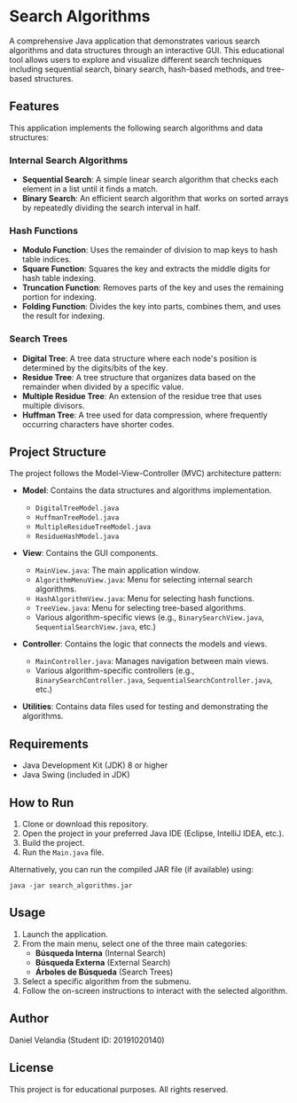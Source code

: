 # Search Algorithms

A comprehensive Java application that demonstrates various search algorithms and data structures through an interactive GUI. This educational tool allows users to explore and visualize different search techniques including sequential search, binary search, hash-based methods, and tree-based structures.

## Features

This application implements the following search algorithms and data structures:

### Internal Search Algorithms
- **Sequential Search**: A simple linear search algorithm that checks each element in a list until it finds a match.
- **Binary Search**: An efficient search algorithm that works on sorted arrays by repeatedly dividing the search interval in half.

### Hash Functions
- **Modulo Function**: Uses the remainder of division to map keys to hash table indices.
- **Square Function**: Squares the key and extracts the middle digits for hash table indexing.
- **Truncation Function**: Removes parts of the key and uses the remaining portion for indexing.
- **Folding Function**: Divides the key into parts, combines them, and uses the result for indexing.

### Search Trees
- **Digital Tree**: A tree data structure where each node's position is determined by the digits/bits of the key.
- **Residue Tree**: A tree structure that organizes data based on the remainder when divided by a specific value.
- **Multiple Residue Tree**: An extension of the residue tree that uses multiple divisors.
- **Huffman Tree**: A tree used for data compression, where frequently occurring characters have shorter codes.

## Project Structure

The project follows the Model-View-Controller (MVC) architecture pattern:

- **Model**: Contains the data structures and algorithms implementation.
  - `DigitalTreeModel.java`
  - `HuffmanTreeModel.java`
  - `MultipleResidueTreeModel.java`
  - `ResidueHashModel.java`

- **View**: Contains the GUI components.
  - `MainView.java`: The main application window.
  - `AlgorithmMenuView.java`: Menu for selecting internal search algorithms.
  - `HashAlgorithmView.java`: Menu for selecting hash functions.
  - `TreeView.java`: Menu for selecting tree-based algorithms.
  - Various algorithm-specific views (e.g., `BinarySearchView.java`, `SequentialSearchView.java`, etc.)

- **Controller**: Contains the logic that connects the models and views.
  - `MainController.java`: Manages navigation between main views.
  - Various algorithm-specific controllers (e.g., `BinarySearchController.java`, `SequentialSearchController.java`, etc.)

- **Utilities**: Contains data files used for testing and demonstrating the algorithms.

## Requirements

- Java Development Kit (JDK) 8 or higher
- Java Swing (included in JDK)

## How to Run

1. Clone or download this repository.
2. Open the project in your preferred Java IDE (Eclipse, IntelliJ IDEA, etc.).
3. Build the project.
4. Run the `Main.java` file.

Alternatively, you can run the compiled JAR file (if available) using:

```
java -jar search_algorithms.jar
```

## Usage

1. Launch the application.
2. From the main menu, select one of the three main categories:
   - **Búsqueda Interna** (Internal Search)
   - **Búsqueda Externa** (External Search)
   - **Árboles de Búsqueda** (Search Trees)
3. Select a specific algorithm from the submenu.
4. Follow the on-screen instructions to interact with the selected algorithm.

## Author

Daniel Velandia (Student ID: 20191020140)

## License

This project is for educational purposes. All rights reserved.